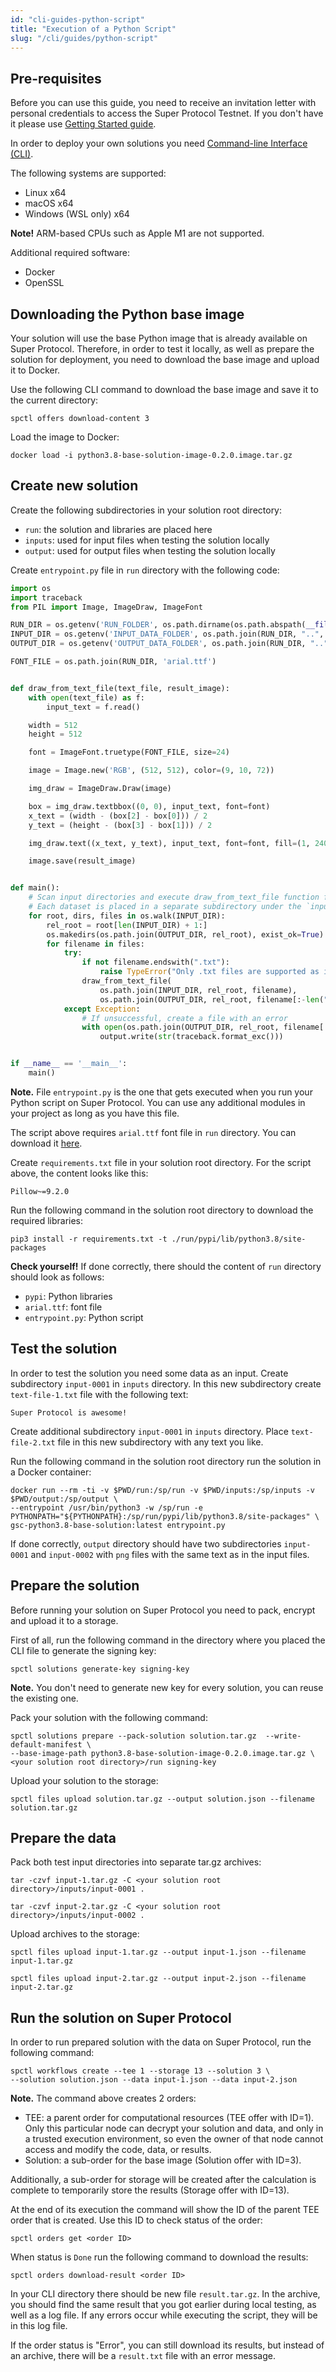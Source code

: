 ```yaml
---
id: "cli-guides-python-script"
title: "Execution of a Python Script"
slug: "/cli/guides/python-script"
---
```


## Pre-requisites

Before you can use this guide, you need to receive an invitation letter with personal credentials to access the Super Protocol Testnet. If you don't have it please use [Getting Started guide](/testnet).

In order to deploy your own solutions you need [Command-line Interface (CLI)](/testnet/cli).

The following systems are supported:
- Linux x64
- macOS x64
- Windows (WSL only) x64

**Note!** ARM-based CPUs such as Apple M1 are not supported.

Additional required software:
- Docker
- OpenSSL

## Downloading the Python base image

Your solution will use the base Python image that is already available on Super Protocol. Therefore, in order to test it locally, as well as prepare the solution for deployment, you need to download the base image and upload it to Docker.

Use the following CLI command to download the base image and save it to the current directory:

```
spctl offers download-content 3
```

Load the image to Docker:

```
docker load -i python3.8-base-solution-image-0.2.0.image.tar.gz
```

## Create new solution

Create the following subdirectories in your solution root directory:
- `run`: the solution and libraries are placed here
- `inputs`: used for input files when testing the solution locally
- `output`: used for output files when testing the solution locally

Create `entrypoint.py` file in `run` directory with the following code:

```python
import os
import traceback
from PIL import Image, ImageDraw, ImageFont

RUN_DIR = os.getenv('RUN_FOLDER', os.path.dirname(os.path.abspath(__file__)))
INPUT_DIR = os.getenv('INPUT_DATA_FOLDER', os.path.join(RUN_DIR, "..", "inputs"))
OUTPUT_DIR = os.getenv('OUTPUT_DATA_FOLDER', os.path.join(RUN_DIR, "..", "output"))

FONT_FILE = os.path.join(RUN_DIR, 'arial.ttf')


def draw_from_text_file(text_file, result_image):
    with open(text_file) as f:
        input_text = f.read()

    width = 512
    height = 512

    font = ImageFont.truetype(FONT_FILE, size=24)

    image = Image.new('RGB', (512, 512), color=(9, 10, 72))

    img_draw = ImageDraw.Draw(image)

    box = img_draw.textbbox((0, 0), input_text, font=font)
    x_text = (width - (box[2] - box[0])) / 2
    y_text = (height - (box[3] - box[1])) / 2

    img_draw.text((x_text, y_text), input_text, font=font, fill=(1, 240, 255))

    image.save(result_image)


def main():
    # Scan input directories and execute draw_from_text_file function for each txt file
    # Each dataset is placed in a separate subdirectory under the `inputs` directory: input-0001, input-0002, etc.
    for root, dirs, files in os.walk(INPUT_DIR):
        rel_root = root[len(INPUT_DIR) + 1:]
        os.makedirs(os.path.join(OUTPUT_DIR, rel_root), exist_ok=True)
        for filename in files:
            try:
                if not filename.endswith(".txt"):
                    raise TypeError("Only .txt files are supported as inputs")
                draw_from_text_file(
                    os.path.join(INPUT_DIR, rel_root, filename),
                    os.path.join(OUTPUT_DIR, rel_root, filename[:-len(".txt")] + ".png"))
            except Exception:
                # If unsuccessful, create a file with an error
                with open(os.path.join(OUTPUT_DIR, rel_root, filename[:-len(".txt")] + ".err"), 'w') as output:
                    output.write(str(traceback.format_exc()))


if __name__ == '__main__':
    main()

```

**Note.** File `entrypoint.py` is the one that gets executed when you run your Python script on Super Protocol. You can use any additional modules in your project as long as you have this file.

The script above requires `arial.ttf` font file in `run` directory. You can download it [here](https://www.freefontspro.com/14454/arial.ttf).

Create `requirements.txt` file in your solution root directory. For the script above, the content looks like this:

```
Pillow~=9.2.0
```

Run the following command in the solution root directory to download the required libraries:

```
pip3 install -r requirements.txt -t ./run/pypi/lib/python3.8/site-packages
```

**Check yourself!** If done correctly, there should the content of `run` directory should look as follows:
- `pypi`: Python libraries
- `arial.ttf`: font file
- `entrypoint.py`: Python script

## Test the solution

In order to test the solution you need some data as an input. Create subdirectory `input-0001` in `inputs` directory. In this new subdirectory create `text-file-1.txt` file with the following text:
```
Super Protocol is awesome!
```

Create additional subdirectory `input-0001` in `inputs` directory. Place `text-file-2.txt` file in this new subdirectory with any text you like.

Run the following command in the solution root directory run the solution in a Docker container:

```
docker run --rm -ti -v $PWD/run:/sp/run -v $PWD/inputs:/sp/inputs -v $PWD/output:/sp/output \
--entrypoint /usr/bin/python3 -w /sp/run -e PYTHONPATH="${PYTHONPATH}:/sp/run/pypi/lib/python3.8/site-packages" \
gsc-python3.8-base-solution:latest entrypoint.py
```

If done correctly, `output` directory should have two subdirectories `input-0001` and `input-0002` with `png` files with the same text as in the input files.

## Prepare the solution

Before running your solution on Super Protocol you need to pack, encrypt and upload it to a storage.

First of all, run the following command in the directory where you placed the CLI file to generate the signing key:

```
spctl solutions generate-key signing-key
```

**Note.** You don't need to generate new key for every solution, you can reuse the existing one.

Pack your solution with the following command:

```
spctl solutions prepare --pack-solution solution.tar.gz  --write-default-manifest \
--base-image-path python3.8-base-solution-image-0.2.0.image.tar.gz \
<your solution root directory>/run signing-key
```

Upload your solution to the storage:
```
spctl files upload solution.tar.gz --output solution.json --filename solution.tar.gz
```

## Prepare the data

Pack both test input directories into separate tar.gz archives:
```
tar -czvf input-1.tar.gz -C <your solution root directory>/inputs/input-0001 .
```
```
tar -czvf input-2.tar.gz -C <your solution root directory>/inputs/input-0002 .
```

Upload archives to the storage:
```
spctl files upload input-1.tar.gz --output input-1.json --filename input-1.tar.gz
```
```
spctl files upload input-2.tar.gz --output input-2.json --filename input-2.tar.gz
```

## Run the solution on Super Protocol

In order to run prepared solution with the data on Super Protocol, run the following command:
```
spctl workflows create --tee 1 --storage 13 --solution 3 \
--solution solution.json --data input-1.json --data input-2.json
```

**Note.** The command above creates 2 orders:
- TEE: a parent order for computational resources (TEE offer with ID=1). Only this particular node can decrypt your solution and data, and only in a trusted execution environment, so even the owner of that node cannot access and modify the code, data, or results.
- Solution: a sub-order for the base image (Solution offer with ID=3).

Additionally, a sub-order for storage will be created after the calculation is complete to temporarily store the results (Storage offer with ID=13).

At the end of its execution the command will show the ID of the parent TEE order that is created. Use this ID to check status of the order:
```
spctl orders get <order ID>
```

When status is `Done` run the following command to download the results:
```
spctl orders download-result <order ID>
```

In your CLI directory there should be new file `result.tar.gz`. In the archive, you should find the same result that you got earlier during local testing, as well as a log file. If any errors occur while executing the script, they will be in this log file.

If the order status is "Error", you can still download its results, but instead of an archive, there will be a `result.txt` file with an error message.